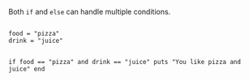 Both `if` and `else`
can handle multiple
conditions.

<codeblock language="ruby" type="lesson">
<code>
food = "pizza"
drink = "juice"

if food == "pizza" and drink == "juice"
  puts "You like pizza and juice"
end
</code>
</codeblock>